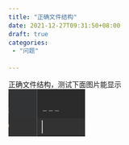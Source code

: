 ```yaml
---
title: "正确文件结构"
date: 2021-12-27T09:31:50+08:00
draft: true
categories: 
 - "问题"

---
```


正确文件结构，测试下面图片能显示  
![](./images/1640876199450.png)
